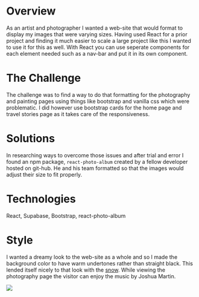
# Overview
As an artist and photographer I wanted a web-site that would format to display my images that were varying sizes. Having used React for a prior project and finding it much easier to scale a large project like this I wanted to use it for this as well. With React you can use seperate components for each element needed such as a nav-bar and put it in its own component. 

# The Challenge
The challenge was to find a way to do that formatting for the photography and painting pages using things like bootstrap and vanilla css which were problematic. I did however use bootstrap cards for the home page and travel stories page as it takes care of the responsiveness.

# Solutions
In researching ways to overcome those issues and after trial and error I found an npm package, `react-photo-album` created by a fellow developer hosted on git-hub. He and his team formatted so that the images would adjust their size to fit properly.

# Technologies 
React, Supabase, Bootstrap, react-photo-album

# Style 
I wanted a dreamy look to the web-site as a whole and so I made the background color to have warm undertones rather than straight black. This lended itself nicely to that look with the [snow](https://codepen.io/alphardex/pen/dyPorwJ). While viewing the photography page the  visitor can enjoy the music by Joshua Martin. 

![](/my-app/public/images/Screenshot.png)


